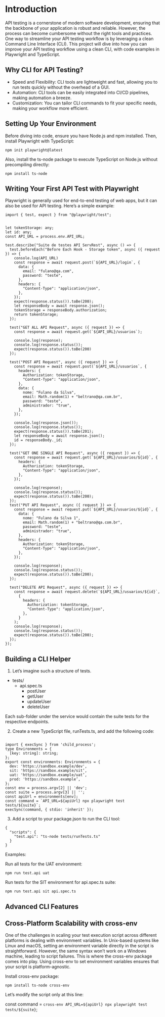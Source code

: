 # Introduction

API testing is a cornerstone of modern software development, ensuring that the backbone of your application is robust and reliable. However, the process can become cumbersome without the right tools and practices. One way to streamline your API testing workflow is by leveraging a clean Command Line Interface (CLI). This project will dive into how you can improve your API testing workflow using a clean CLI, with code examples in Playwright and TypeScript.

## Why CLI for API Testing?

- Speed and Flexibility: CLI tools are lightweight and fast, allowing you to run tests quickly without the overhead of a GUI.
- Automation: CLI tools can be easily integrated into CI/CD pipelines, making automation a breeze.
- Customization: You can tailor CLI commands to fit your specific needs, making your workflow more efficient.

## Setting Up Your Environment

Before diving into code, ensure you have Node.js and npm installed. Then, install Playwright with TypeScript:

`npm init playwright@latest`

Also, install the ts-node package to execute TypeScript on Node.js without precompiling directly:

`npm install ts-node`

## Writing Your First API Test with Playwright

Playwright is generally used for end-to-end testing of web apps, but it can also be used for API testing. Here’s a simple example:

```
import { test, expect } from "@playwright/test";


let tokenStorage: any;
let id: any;
const API_URL = process.env.API_URL;

test.describe("Suite de testes API ServRest", async () => {
  test.beforeEach("Before Each Hook - Storage token", async ({ request }) => {
    console.log(API_URL)
    const response = await request.post(`${API_URL}/login`, {
      data: {
        email: "fulano@qa.com",
        password: "teste",
      },
      headers: {
        "Content-Type": "application/json",
      },
    });
    expect(response.status()).toBe(200);
    let responseBody = await response.json();
    tokenStorage = responseBody.authorization;
    return tokenStorage;
  });

  test("GET ALL API Request", async ({ request }) => {
    const response = await request.get(`${API_URL}/usuarios`);

    console.log(response);
    console.log(response.status());
    expect(response.status()).toBe(200)
  });

  test("POST API Request", async ({ request }) => {
    const response = await request.post(`${API_URL}/usuarios`, {
      headers: {
        Authorization: tokenStorage,
        "Content-Type": "application/json",
      },
      data: {
        nome: "Fulano da Silva",
        email: Math.random(1) + "beltrano@qa.com.br",
        password: "teste",
        administrador: "true",
      },
    });

    console.log(response.json());
    console.log(response.status());
    expect(response.status()).toBe(201);
    let responseBody = await response.json();
    id = responseBody._id;
  });

  test("GET ONE SINGLE API Request", async ({ request }) => {
    const response = await request.get(`${API_URL}/usuarios/${id}`, {
      headers: {
        Authorization: tokenStorage,
        "Content-Type": "application/json",
      },
    });

    console.log(response);
    console.log(response.status());
    expect(response.status()).toBe(200);
  });
  test("PUT API Request", async ({ request }) => {
    const response = await request.put(`${API_URL}/usuarios/${id}`, {
      data: {
        nome: "Fulano da Silva 1",
        email: Math.random(1) + "beltrano@qa.com.br",
        password: "teste",
        administrador: "true",
      },
      headers: {
        Authorization: tokenStorage,
        "Content-Type": "application/json",
      },
    });

    console.log(response);
    console.log(response.status());
    expect(response.status()).toBe(200);
  });

  test("DELETE API Request", async ({ request }) => {
    const response = await request.delete(`${API_URL}/usuarios/${id}`,
      {
        headers: {
          Authorization: tokenStorage,
          "Content-Type": "application/json",
        },
      }
    );
    console.log(response);
    console.log(response.status());
    expect(response.status()).toBe(200);
  });
});

```

## Building a CLI Helper
1. Let’s imagine such a structure of tests. 

- tests/
    - api.spec.ts
        - postUser
        - getUser
        - updateUser
        - deleteUser

Each sub-folder under the service would contain the suite tests for the respective endpoints.

2. Create a new TypeScript file, runTests.ts, and add the following code:

```

import { execSync } from 'child_process';
type Environments = {
  [key: string]: string;
};
export const environments: Environments = {
  dev: 'https://sandbox.example/dev',
  sit: 'https://sandbox.example/sit’,
  uat: 'https://sandbox.example/uat’,
  prod: 'https://sandbox.example’,
};
const env = process.argv[2] || 'dev';
const suite = process.argv[3] || '';
const apiUrl = environments[env];
const command = `API_URL=${apiUrl} npx playwright test tests/${suite}`;
execSync(command, { stdio: 'inherit' });

```

3. Add a script to your package.json to run the CLI tool:

```
{
  "scripts": {
    "test.api": "ts-node tests/runTests.ts"
  }
}

```

Examples:

Run all tests for the UAT environment:

`npm run test.api uat`

Run tests for the SIT environment for api.spec.ts suite:

`npm run test.api sit api.spec.ts`

## Advanced CLI Features

## Cross-Platform Scalability with cross-env

One of the challenges in scaling your test execution script across different platforms is dealing with environment variables. In Unix-based systems like Linux and macOS, setting an environment variable directly in the script is straightforward. However, the same syntax won’t work on a Windows machine, leading to script failures. This is where the cross-env package comes into play. Using cross-env to set environment variables ensures that your script is platform-agnostic.

Install cross-env package:

`npm install ts-node cross-env`

Let’s modify the script only at this line:

const command = `cross-env API_URL=${apiUrl} npx playwright test tests/${suite}`;